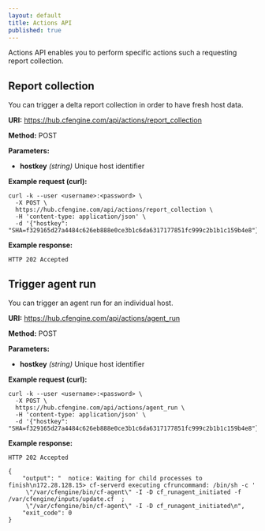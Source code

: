 ```yaml
---
layout: default
title: Actions API
published: true
---
```


Actions API enables you to perform specific actions such a requesting report collection.

## Report collection

You can trigger a delta report collection in order to have fresh host data.

**URI:** https://hub.cfengine.com/api/actions/report_collection

**Method:** POST

**Parameters:**

* **hostkey** *(string)*
    Unique host identifier

**Example request (curl):**

```
curl -k --user <username>:<password> \
  -X POST \
  https://hub.cfengine.com/api/actions/report_collection \
  -H 'content-type: application/json' \
  -d '{"hostkey": "SHA=f329165d27a4484c626eb888e0ce3b1c6da6317177851fc999c2b1b1c159b4e8"}'
```

**Example response:**

```
HTTP 202 Accepted
```

## Trigger agent run

You can trigger an agent run for an individual host.

**URI:** https://hub.cfengine.com/api/actions/agent_run

**Method:** POST

**Parameters:**

* **hostkey** *(string)*
  Unique host identifier

**Example request (curl):**

```
curl -k --user <username>:<password> \
  -X POST \
  https://hub.cfengine.com/api/actions/agent_run \
  -H 'content-type: application/json' \
  -d '{"hostkey": "SHA=f329165d27a4484c626eb888e0ce3b1c6da6317177851fc999c2b1b1c159b4e8"}'
```

**Example response:**

```
HTTP 202 Accepted

{
    "output": "  notice: Waiting for child processes to finish\n172.28.128.15> cf-serverd executing cfruncommand: /bin/sh -c '
     \"/var/cfengine/bin/cf-agent\" -I -D cf_runagent_initiated -f /var/cfengine/inputs/update.cf  ;
     \"/var/cfengine/bin/cf-agent\" -I -D cf_runagent_initiated\n",
    "exit_code": 0
}
```
